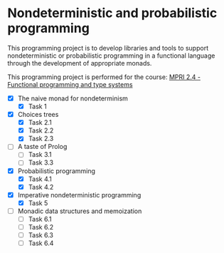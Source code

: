 # Nondeterministic and probabilistic programming

This programming project is to develop libraries and tools to support
nondeterministic or probabilistic programming in a functional language through
the development of appropriate monads.

This programming project is performed for the course: [MPRI 2.4 - Functional programming and type systems](http://gallium.inria.fr/~xleroy/mpri/2-4/index.html#project)

- [x] The naive monad for nondeterminism
  - [x] Task 1
- [x] Choices trees
  - [x] Task 2.1
  - [x] Task 2.2
  - [x] Task 2.3
- [ ] A taste of Prolog
  - [ ] Task 3.1
  - [ ] Task 3.3
- [x] Probabilistic programming
  - [x] Task 4.1
  - [x] Task 4.2
- [x] Imperative nondeterministic programming
  - [x] Task 5
- [ ] Monadic data structures and memoization
  - [ ] Task 6.1
  - [ ] Task 6.2
  - [ ] Task 6.3
  - [ ] Task 6.4
